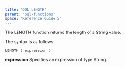 ```yaml
---
title: "OQL LENGTH"
parent: "oql-functions"
space: "Reference Guide 5"
---
```



The LENGTH function returns the length of a String value.

The syntax is as follows:

```
LENGTH ( expression )

```

**expression**
Specifies an expression of type String.
